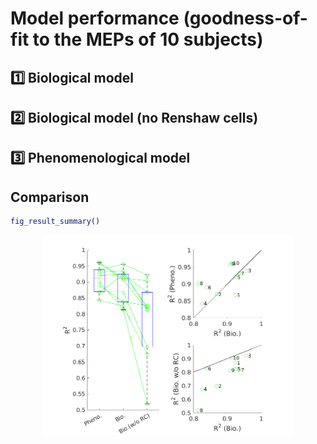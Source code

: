 # Model performance (goodness-of-fit to the MEPs of 10 subjects)
## 1️⃣ Biological model

## 2️⃣ Biological model (no Renshaw cells)

## 3️⃣ Phenomenological model


## Comparison
```matlab
fig_result_summary()
```
<p align="center">
  <a href="scripts/figures/fig_result_summary.pdf">
    <img src="scripts/figures/fig_result_summary.png" alt="Click to view PDF" width="400">
  </a>
</p>

